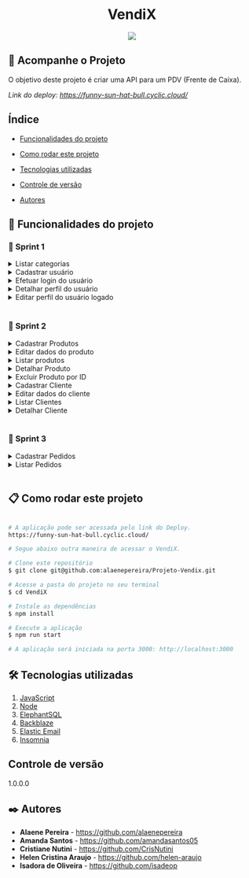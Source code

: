 <h1 align="center"> VendiX </h1>
<p align="center">
<img loading="lazy" src="http://img.shields.io/static/v1?label=STATUS&message=EM%20DESENVOLVIMENTO&color=GREEN&style=for-the-badge"/>
</p>

## 🚀 Acompanhe o Projeto

O objetivo deste projeto é criar uma API para um PDV (Frente de Caixa).

<i>Link do deploy: https://funny-sun-hat-bull.cyclic.cloud/</i>

<!--
<p>Este projeto foi proposto como desafio final do curso de Desenvolvimento de Software com Foco em Backend, ofertado pela Cubos Academy em parceria com o Ifood.</p>

<i>Trello utilizado pelo grupo: https://trello.com/b/UznHg8RW/five-devs-desenvolvimento-pdv</i> -->

## Índice

- <a href="#hammer-funcionalidades-do-projeto"> Funcionalidades do projeto </a>

- <a href="#📋-como-rodar-este-projeto"> Como rodar este projeto</a>

- <a href="#🛠️-tecnologias-utilizadas">Tecnologias utilizadas</a>

- <a href="#controle-de-versão"> Controle de versão </a>

- <a href="#✒️-autores"> Autores </a>

## :hammer: Funcionalidades do projeto

<h3> 📌 Sprint 1 </h3>

<details>
<summary>  Listar categorias </summary>

`GET` `/categoria`

<i>https://funny-sun-hat-bull.cyclic.cloud/categoria</i>

Permite listar todas as categorias dos produtos cadastradas no banco de dados.

 <p> * Informática  * Celulares  * Beleza e Perfumaria * Mercado * Livros e Papelaria * Brinquedos * Moda * Bebê * Jogos

![respostaListarCategorias](./src/assets/respostaListarCategorias.png)

</details>

<details>
<summary>   Cadastrar usuário</summary>
 
`POST` `/usuario`

<i>https://funny-sun-hat-bull.cyclic.cloud/usuario</i>

Esta funcionalidade será utilizada para cadastrar um novo usuário no sistema.

![CadastrarUsuario](./src/assets/CadastrarUsuario.png)

</details>

<details>
<summary>   Efetuar login do usuário </summary>
 
`POST` `/login`

<i>https://funny-sun-hat-bull.cyclic.cloud/login</i>

Esta funcionalidade permite o usuário cadastrado realizar o login no sistema.

![Login](./src/assets/Login.png)

⚠️ Para detalhar ou editar o perfil do usuário será exigido um token de autenticação no header da requisição

</details>

<details>
<summary>   Detalhar perfil do usuário </summary>
`GET` `/usuario`

<i>https://funny-sun-hat-bull.cyclic.cloud/usuario</i>

Essa funcionalidade permite o usuário logado a visualizar os dados do seu próprio perfil, de acordo com a validação do token de autenticação.

![respostaDetalharUsuario](./src/assets/respostaDetalharUsuario.png)

</details>

<details>
<summary>   Editar perfil do usuário logado</summary>
`PUT` `/usuario`:

<i>https://funny-sun-hat-bull.cyclic.cloud/usuario</i>

Essa funcionalidade permite o usuário logado atualizar informações de seu próprio cadastro, de acordo com a validação do token de autenticação.

![editarUsuario](./src/assets/editarUsuario.png)

</details>
<br>
<h3> 📌 Sprint 2 </h3>

<details>
<summary>   Cadastrar Produtos</summary>
 
`POST` `/produto`

Permite ao usuário logado cadastrar um novo produto no sistema. É possivel tambem vincular uma imagem a um produto.

</details>

<details>
<summary>   Editar dados do produto </summary>
 
`PUT` `/produto/:id`

Permite o usuário logado a atualizar as informações de um produto cadastrado.

</details>

<details>
<summary>   Listar produtos </summary>
 
`GET` `/produto`

Essa é a rota que será chamada quando o usuário logado quiser listar todos os produtos cadastrados

</details>

<details>
<summary>   Detalhar Produto </summary>
 
`GET` `/produto/:id`

Permite o usuário logado obter um de seus produtos cadastrados, pesquisando pelo id.

</details>

<details>
  <summary>   Excluir Produto por ID </summary>
 
  `DELETE` `/produto/:id`
  
   Essa é a rota que será chamada quando o usuário logado quiser excluir um de seus produtos cadastrados. Quando o produto for excluído também será removida a imagem vinculada a ele na servidor de armazenamento.
</details>

<details>
   <summary>  Cadastrar Cliente </summary>
 
   `POST` `/cliente`

Permite usuário logado cadastrar um novo cliente no sistema.

</details>

<details>
   <summary>Editar dados do cliente</summary>
 
  `PUT` `/cliente/:id`

Permite o usuário realizar atualização de um cliente cadastrado.

</details>

<details>
   <summary>Listar Clientes</summary>
 
  `GET` `/cliente`

Essa é a rota que será chamada quando o usuário logado quiser listar todos os clientes cadastrados.

</details>

<details>
   <summary> Detalhar Cliente </summary>
 
  `GET` `/cliente/:id`

Essa é a rota que será chamada quando o usuário logado quiser obter um de seus clientes cadastrados.

</details>

<br>
<h3> 📌 Sprint 3 </h3>
<details>
   <summary>Cadastrar Pedidos</summary>
 
  `POST` `/pedido`

Permite cadastrar um novo pedido no sistema. Após o pedido ser registrado, será enviado um e-mail para o cliente notificando que o pedido foi efetuado com sucesso.

</details>

<details>
   <summary>Listar Pedidos</summary>
 
  `GET` `/pedido`

Permite listar todos os pedidos cadastrados. É possível listar todos os pedidos efetuados, e tambem filtrar os pedidos realizados por um determinado cliente pelo cliente_id.

</details>

<br>

## 📋 Como rodar este projeto

```bash

# A aplicação pode ser acessada pelo link do Deploy.
https://funny-sun-hat-bull.cyclic.cloud/

# Segue abaixo outra maneira de acessar o VendiX.

# Clone este repositório
$ git clone git@github.com:alaenepereira/Projeto-Vendix.git

# Acesse a pasta do projeto no seu terminal
$ cd VendiX

# Instale as dependências
$ npm install

# Execute a aplicação
$ npm run start

# A aplicação será iniciada na porta 3000: http://localhost:3000


```

## 🛠️ Tecnologias utilizadas

1. [JavaScript](https://developer.mozilla.org/pt-BR/docs/Web/JavaScript)
2. [Node](https://nodejs.org/pt-br/about)
3. [ElephantSQL](https://www.elephantsql.com/docs/index.html)
4. [Backblaze](https://www.backblaze.com/)
5. [Elastic Email](https://elasticemail.com/)
6. [Insomnia](https://docs.insomnia.rest/insomnia/get-started)

## Controle de versão

1.0.0.0

## ✒️ Autores

- **Alaene Pereira** - https://github.com/alaenepereira
- **Amanda Santos** - https://github.com/amandasantos05
- **Cristiane Nutini** - https://github.com/CrisNutini
- **Helen Cristina Araujo** - https://github.com/helen-araujo
- **Isadora de Oliveira** - https://github.com/isadeop
